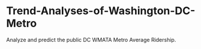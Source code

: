 # Trend-Analyses-of-Washington-DC-Metro
Analyze and predict the public DC WMATA Metro Average Ridership.
